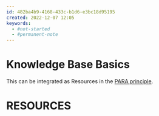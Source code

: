 ```yaml
---
id: 482ba4b9-4168-433c-b1d6-e3bc18d95195
created: 2022-12-07 12:05
keywords: 
  - #not-started
  - #permanent-note
---
```



Knowledge Base Basics
======================================================================

This can be integrated as Resources in the [PARA principle](../para-principle.md).  




RESOURCES
======================================================================
